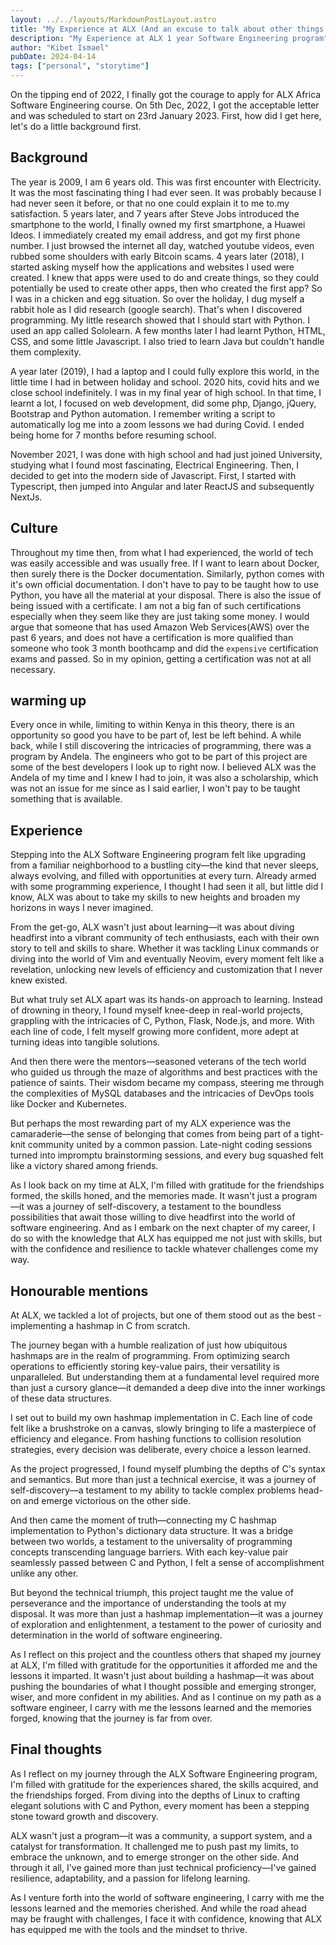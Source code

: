 ```yaml
---
layout: ../../layouts/MarkdownPostLayout.astro
title: "My Experience at ALX (And an excuse to talk about other things as well)"
description: "My Experience at ALX 1 year Software Engineering program"
author: "Kibet Ismael"
pubDate: 2024-04-14
tags: ["personal", "storytime"]
---
```


On the tipping end of 2022, I finally got the courage to apply for ALX Africa Software Engineering
course. On 5th Dec, 2022, I got the acceptable letter and was scheduled to start on 23rd January 2023.
First, how did I get here, let's do a little background first.

## Background

The year is 2009, I am 6 years old. This was first encounter with Electricity. It was the most fascinating thing I had ever seen. It was probably because I had never seen it before, or that no one could explain it to me to.my satisfaction. 5 years later, and 7 years after Steve Jobs introduced the smartphone to the world, I finally owned my first smartphone, a Huawei Ideos. I immediately created my email address, and got my first phone number. I just browsed the internet all day, watched youtube videos, even rubbed some shoulders with early Bitcoin scams. 4 years later (2018), I started asking myself how the applications and websites I used were created. I knew that apps were used to do and create things, so they could potentially be used to create other apps, then who created the first app? So I was in a chicken and egg situation. So over the holiday, I dug myself a rabbit hole as I did research (google search). That's when I discovered programming. My little research showed that I should start with Python. I used an app called Sololearn. A few months later I had learnt Python, HTML, CSS, and some little Javascript. I also tried to learn Java but couldn't handle them complexity.

A year later (2019), I had a laptop and I could fully explore this world, in the little time I had in between holiday and school. 2020 hits, covid hits and we close school indefinitely. I was in my final year of high school. In that time, I learnt a lot, I focused on web development, did some php, Django, jQuery, Bootstrap and Python automation. I remember writing a script to automatically log me into a zoom lessons we had during Covid. I ended being home for 7 months before resuming school.

November 2021, I was done with high school and had just joined University, studying what I found most fascinating, Electrical Engineering. Then, I decided to get into the modern side of Javascript. First, I started with Typescript, then jumped into Angular and later ReactJS and subsequently NextJs.

## Culture

Throughout my time then, from what I had experienced, the world of tech was easily accessible and was usually free. If I want to learn about Docker, then surely there is the Docker documentation. Similarly, python comes with it's own official documentation. I don't have to pay to be taught how to use Python, you have all the material at your disposal. There is also the issue of being issued with a certificate. I am not a big fan of such certifications especially when they seem like they are just taking some money. I would argue that someone that has used Amazon Web Services(AWS) over the past 6 years, and does not have a certification is more qualified than someone who took 3 month boothcamp and did the `expensive` certification exams and passed. So in my opinion, getting a certification was not at all necessary.

<div>
<!--
## Business statistic
Bootcamps have been around all along. It's only that we have changed the name. It is a quickest way to learn something. In my field of Electrical Engineering, we would call these bootcamps technical institutes. It is where all electrical technicians, and plumbers are trained. And the truth is, we would trust a plumber to fix a leaking pipe over a civil engineer. A civil engineer might know why it is leaking, redesign it and put measures to prevent it from leaking, but a plumber is the best to do the manual work. I might argue the plumber has done 10 times more, worked with different pipes, knows their weaknesses. In tech, this is the gap bootcamps fill. However, bootcamps have turned into VC funded lucrative businesses. It's about bussiness. It's about recruiting as much students as possible.
-->
</div>

## warming up

Every once in while, limiting to within Kenya in this theory, there is an opportunity so good you have to be part of, lest be left behind. A while back, while I still discovering the intricacies of programming, there was a program by Andela. The engineers who got to be part of this project are some of the best developers I look up to right now. I believed ALX was the Andela of my time and I knew I had to join, it was also a scholarship, which was not an issue for me since as I said earlier, I won't pay to be taught something that is available.

## Experience

Stepping into the ALX Software Engineering program felt like upgrading from a familiar neighborhood to a bustling city—the kind that never sleeps, always evolving, and filled with opportunities at every turn. Already armed with some programming experience, I thought I had seen it all, but little did I know, ALX was about to take my skills to new heights and broaden my horizons in ways I never imagined.

From the get-go, ALX wasn't just about learning—it was about diving headfirst into a vibrant community of tech enthusiasts, each with their own story to tell and skills to share. Whether it was tackling Linux commands or diving into the world of Vim and eventually Neovim, every moment felt like a revelation, unlocking new levels of efficiency and customization that I never knew existed.

But what truly set ALX apart was its hands-on approach to learning. Instead of drowning in theory, I found myself knee-deep in real-world projects, grappling with the intricacies of C, Python, Flask, Node.js, and more. With each line of code, I felt myself growing more confident, more adept at turning ideas into tangible solutions.

And then there were the mentors—seasoned veterans of the tech world who guided us through the maze of algorithms and best practices with the patience of saints. Their wisdom became my compass, steering me through the complexities of MySQL databases and the intricacies of DevOps tools like Docker and Kubernetes.

But perhaps the most rewarding part of my ALX experience was the camaraderie—the sense of belonging that comes from being part of a tight-knit community united by a common passion. Late-night coding sessions turned into impromptu brainstorming sessions, and every bug squashed felt like a victory shared among friends.

As I look back on my time at ALX, I'm filled with gratitude for the friendships formed, the skills honed, and the memories made. It wasn't just a program—it was a journey of self-discovery, a testament to the boundless possibilities that await those willing to dive headfirst into the world of software engineering. And as I embark on the next chapter of my career, I do so with the knowledge that ALX has equipped me not just with skills, but with the confidence and resilience to tackle whatever challenges come my way.

## Honourable mentions

At ALX, we tackled a lot of projects, but one of them stood out as the best - implementing a hashmap in C from scratch.

The journey began with a humble realization of just how ubiquitous hashmaps are in the realm of programming. From optimizing search operations to efficiently storing key-value pairs, their versatility is unparalleled. But understanding them at a fundamental level required more than just a cursory glance—it demanded a deep dive into the inner workings of these data structures.

I set out to build my own hashmap implementation in C. Each line of code felt like a brushstroke on a canvas, slowly bringing to life a masterpiece of efficiency and elegance. From hashing functions to collision resolution strategies, every decision was deliberate, every choice a lesson learned.

As the project progressed, I found myself plumbing the depths of C's syntax and semantics. But more than just a technical exercise, it was a journey of self-discovery—a testament to my ability to tackle complex problems head-on and emerge victorious on the other side.

And then came the moment of truth—connecting my C hashmap implementation to Python's dictionary data structure. It was a bridge between two worlds, a testament to the universality of programming concepts transcending language barriers. With each key-value pair seamlessly passed between C and Python, I felt a sense of accomplishment unlike any other.

But beyond the technical triumph, this project taught me the value of perseverance and the importance of understanding the tools at my disposal. It was more than just a hashmap implementation—it was a journey of exploration and enlightenment, a testament to the power of curiosity and determination in the world of software engineering.

As I reflect on this project and the countless others that shaped my journey at ALX, I'm filled with gratitude for the opportunities it afforded me and the lessons it imparted. It wasn't just about building a hashmap—it was about pushing the boundaries of what I thought possible and emerging stronger, wiser, and more confident in my abilities. And as I continue on my path as a software engineer, I carry with me the lessons learned and the memories forged, knowing that the journey is far from over.

## Final thoughts

As I reflect on my journey through the ALX Software Engineering program, I'm filled with gratitude for the experiences shared, the skills acquired, and the friendships forged. From diving into the depths of Linux to crafting elegant solutions with C and Python, every moment has been a stepping stone toward growth and discovery.

ALX wasn't just a program—it was a community, a support system, and a catalyst for transformation. It challenged me to push past my limits, to embrace the unknown, and to emerge stronger on the other side. And through it all, I've gained more than just technical proficiency—I've gained resilience, adaptability, and a passion for lifelong learning.

As I venture forth into the world of software engineering, I carry with me the lessons learned and the memories cherished. And while the road ahead may be fraught with challenges, I face it with confidence, knowing that ALX has equipped me with the tools and the mindset to thrive.
